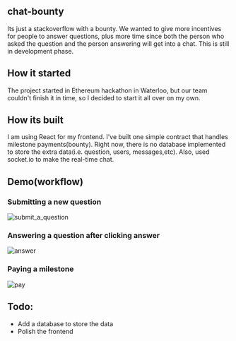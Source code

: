 ## chat-bounty 
Its just a stackoverflow with a bounty. We wanted to give more incentives for people to answer questions, plus more time since
both the person who asked the question and the person answering will get into a chat. This is still in development phase.

## How it started 
The project started in Ethereum hackathon in Waterloo, but our team couldn't finish it in time, so I decided to start it all over on my own.

## How its built 
I am using React for my frontend. I've built one simple contract that handles milestone payments(bounty). Right now, there is no
database implemented to store the extra data(i.e. question, users, messages,etc). Also, used socket.io to make the real-time chat.

## Demo(workflow) 
### Submitting a new question
![submit_a_question](https://i.imgur.com/mQsNfmd.gif)

### Answering a question after clicking answer
![answer](https://i.imgur.com/NxdsVps.gif)

### Paying a milestone
![pay](https://i.imgur.com/QFVx6m3.gif)

## Todo:
- Add a database to store the data
- Polish the frontend
